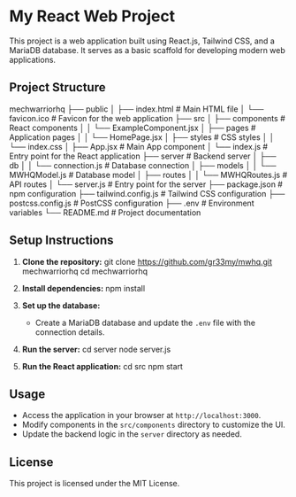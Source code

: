 # My React Web Project

This project is a web application built using React.js, Tailwind CSS, and a MariaDB database. It serves as a basic scaffold for developing modern web applications.

## Project Structure

mechwarriorhq
├── public
│   ├── index.html         # Main HTML file
│   └── favicon.ico        # Favicon for the web application
├── src
│   ├── components         # React components
│   │   └── ExampleComponent.jsx
│   ├── pages              # Application pages
│   │   └── HomePage.jsx
│   ├── styles             # CSS styles
│   │   └── index.css
│   ├── App.jsx            # Main App component
│   └── index.js           # Entry point for the React application
├── server                 # Backend server
│   ├── db
│   │   └── connection.js  # Database connection
│   ├── models
│   │   └── MWHQModel.js # Database model
│   ├── routes
│   │   └── MWHQRoutes.js # API routes
│   └── server.js          # Entry point for the server
├── package.json           # npm configuration
├── tailwind.config.js     # Tailwind CSS configuration
├── postcss.config.js      # PostCSS configuration
├── .env                   # Environment variables
└── README.md              # Project documentation

## Setup Instructions

1. **Clone the repository:**
   git clone https://github.com/gr33my/mwhq.git mechwarriorhq
   cd mechwarriorhq

2. **Install dependencies:**
   npm install

3. **Set up the database:**
   - Create a MariaDB database and update the `.env` file with the connection details.

4. **Run the server:**
   cd server
   node server.js

5. **Run the React application:**
   cd src
   npm start

## Usage

- Access the application in your browser at `http://localhost:3000`.
- Modify components in the `src/components` directory to customize the UI.
- Update the backend logic in the `server` directory as needed.

## License

This project is licensed under the MIT License.